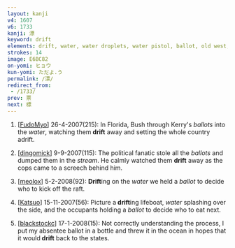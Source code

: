 ```yaml
---
layout: kanji
v4: 1607
v6: 1733
kanji: 漂
keyword: drift
elements: drift, water, water droplets, water pistol, ballot, old west, altar, show, two, small
strokes: 14
image: E6BC82
on-yomi: ヒョウ
kun-yomi: ただよ.う
permalink: /漂/
redirect_from:
 - /1733/
prev: 票
next: 標
---
```


1) [<a href="http://kanji.koohii.com/profile/FudoMyo">FudoMyo</a>] 26-4-2007(215): In Florida, Bush through Kerry&#039;s <em>ballots</em> into the <em>water</em>, watching them<strong> drift</strong> away and setting the whole country adrift.

2) [<a href="http://kanji.koohii.com/profile/dingomick">dingomick</a>] 9-9-2007(115): The political fanatic stole all the <em>ballots</em> and dumped them in the <em>stream</em>. He calmly watched them <strong>drift</strong> away as the cops came to a screech behind him.

3) [<a href="http://kanji.koohii.com/profile/meolox">meolox</a>] 5-2-2008(92): <strong>Drift</strong>ing on the <em>water</em> we held a <em>ballot</em> to decide who to kick off the raft.

4) [<a href="http://kanji.koohii.com/profile/Katsuo">Katsuo</a>] 15-11-2007(56): Picture a<strong> drift</strong>ing lifeboat, <em>water</em> splashing over the side, and the occupants holding a <em>ballot</em> to decide who to eat next.

5) [<a href="http://kanji.koohii.com/profile/blackstockc">blackstockc</a>] 17-1-2008(15): Not correctly understanding the process, I put my absentee ballot in a bottle and threw it in the ocean in hopes that it would<strong> drift</strong> back to the states.

